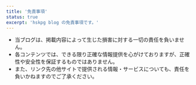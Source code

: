 ```yaml
---
title: '免責事項'
status: true
excerpt: 'hskpg blog の免責事項です。'
---
```



* 当ブログは、掲載内容によって生じた損害に対する一切の責任を負いません。
* 各コンテンツでは、できる限り正確な情報提供を心がけておりますが、正確性や安全性を保証するものではありません。
* また、リンク先の他サイトで提供される情報・サービスについても、責任を負いかねますのでご了承ください。

